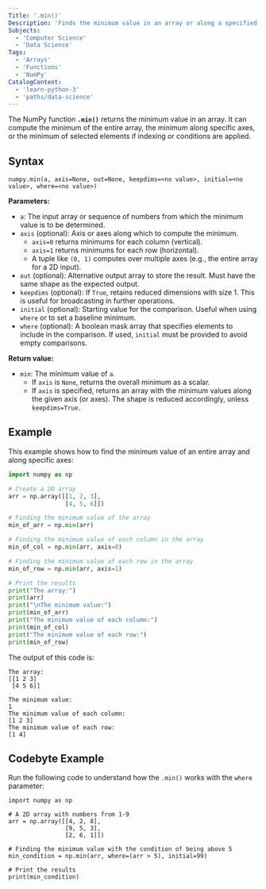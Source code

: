 ```yaml
---
Title: '.min()'
Description: 'Finds the minimum value in an array or along a specified axis of an array.'
Subjects:
  - 'Computer Science'
  - 'Data Science'
Tags:
  - 'Arrays'
  - 'Functions'
  - 'NumPy'
CatalogContent:
  - 'learn-python-3'
  - 'paths/data-science'
---
```


The NumPy function **`.min()`** returns the minimum value in an array. It can compute the minimum of the entire array, the minimum along specific axes, or the minimum of selected elements if indexing or conditions are applied.

## Syntax

```pseudo
numpy.min(a, axis=None, out=None, keepdims=<no value>, initial=<no value>, where=<no value>)
```

**Parameters:**

- `a`: The input array or sequence of numbers from which the minimum value is to be determined.
- `axis` (optional): Axis or axes along which to compute the minimum.
  - `axis=0` returns minimums for each column (vertical).
  - `axis=1` returns minimums for each row (horizontal).
  - A tuple like `(0, 1)` computes over multiple axes (e.g., the entire array for a 2D input).
- `out` (optional): Alternative output array to store the result. Must have the same shape as the expected output.
- `keepdims` (optional): If `True`, retains reduced dimensions with size 1. This is useful for broadcasting in further operations.
- `initial` (optional): Starting value for the comparison. Useful when using `where` or to set a baseline minimum.
- `where` (optional): A boolean mask array that specifies elements to include in the comparison. If used, `initial` must be provided to avoid empty comparisons.

**Return value:**

- `min`: The minimum value of `a`.
  - If `axis` is `None`, returns the overall minimum as a scalar.
  - If `axis` is specified, returns an array with the minimum values along the given axis (or axes). The shape is reduced accordingly, unless `keepdims=True`.

## Example

This example shows how to find the minimum value of an entire array and along specific axes:

```py
import numpy as np

# Create a 2D array
arr = np.array([[1, 2, 3],
                [4, 5, 6]])

# Finding the minimum value of the array
min_of_arr = np.min(arr)

# Finding the minimum value of each column in the array
min_of_col = np.min(arr, axis=0)

# Finding the minimum value of each row in the array
min_of_row = np.min(arr, axis=1)

# Print the results
print("The array:")
print(arr)
print("\nThe minimum value:")
print(min_of_arr)
print("The minimum value of each column:")
print(min_of_col)
print("The minimum value of each row:")
print(min_of_row)
```

The output of this code is:

```shell
The array:
[[1 2 3]
 [4 5 6]]

The minimum value:
1
The minimum value of each column:
[1 2 3]
The minimum value of each row:
[1 4]
```

## Codebyte Example

Run the following code to understand how the `.min()` works with the `where` parameter:

```codebyte/python
import numpy as np

# A 2D array with numbers from 1-9
arr = np.array([[4, 2, 8],
                [9, 5, 3],
                [2, 6, 1]])

# Finding the minimum value with the condition of being above 5
min_condition = np.min(arr, where=(arr > 5), initial=99)

# Print the results
print(min_condition)
```

